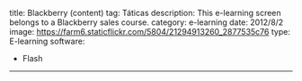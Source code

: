 title: Blackberry (content)
tag: Táticas
description: This e-learning screen belongs to a Blackberry sales course.
category: e-learning
date: 2012/8/2
image: https://farm6.staticflickr.com/5804/21294913260_2877535c76
type: E-learning
software:
- Flash
---
